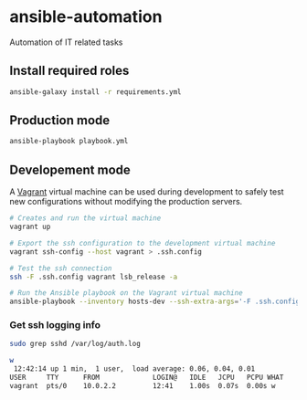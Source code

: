 # ansible-automation
Automation of IT related tasks

## Install required roles

```sh
ansible-galaxy install -r requirements.yml
```

## Production mode

```sh
ansible-playbook playbook.yml
```

## Developement mode

A [Vagrant](https://vagrantup.com) virtual machine can be used during development to safely test new configurations without modifying the production servers.

```sh
# Creates and run the virtual machine
vagrant up

# Export the ssh configuration to the development virtual machine
vagrant ssh-config --host vagrant > .ssh.config

# Test the ssh connection
ssh -F .ssh.config vagrant lsb_release -a

# Run the Ansible playbook on the Vagrant virtual machine
ansible-playbook --inventory hosts-dev --ssh-extra-args='-F .ssh.config' playbook.yml
```

### Get ssh logging info

```sh
sudo grep sshd /var/log/auth.log
```

```sh
w
 12:42:14 up 1 min,  1 user,  load average: 0.06, 0.04, 0.01
USER     TTY      FROM             LOGIN@   IDLE   JCPU   PCPU WHAT
vagrant  pts/0    10.0.2.2         12:41    1.00s  0.07s  0.00s w
```
